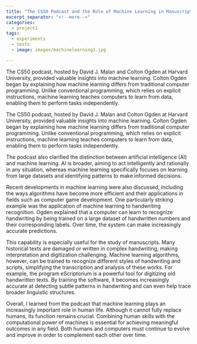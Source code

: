 ```yaml
---
title: "The CS50 Podcast and the Role of Machine Learning in Manuscript Studies"
excerpt_separator: "<!--more-->"
categories:
  - project1
tags:
  - experiments
  - tests
  - image: images/machinelearning1.jpg

---
```


The CS50 podcast, hosted by David J. Malan and Colton Ogden at Harvard University, provided valuable insights into machine learning. Colton Ogden began by explaining how machine learning differs from traditional computer programming. Unlike conventional programming, which relies on explicit instructions, machine learning teaches computers to learn from data, enabling them to perform tasks independently.


<!--more-->

The CS50 podcast, hosted by David J. Malan and Colton Ogden at Harvard University, provided valuable insights into machine learning. Colton Ogden began by explaining how machine learning differs from traditional computer programming. Unlike conventional programming, which relies on explicit instructions, machine learning teaches computers to learn from data, enabling them to perform tasks independently.  

The podcast also clarified the distinction between artificial intelligence (AI) and machine learning. AI is broader, aiming to act intelligently and rationally in any situation, whereas machine learning specifically focuses on learning from large datasets and identifying patterns to make informed decisions.  

Recent developments in machine learning were also discussed, including the ways algorithms have become more efficient and their applications in fields such as computer game development. One particularly striking example was the application of machine learning to handwriting recognition. Ogden explained that a computer can learn to recognize handwriting by being trained on a large dataset of handwritten numbers and their corresponding labels. Over time, the system can make increasingly accurate predictions.  

This capability is especially useful for the study of manuscripts. Many historical texts are damaged or written in complex handwriting, making interpretation and digitization challenging. Machine learning algorithms, however, can be trained to recognize different styles of handwriting and scripts, simplifying the transcription and analysis of these works. For example, the program eScriptorium is a powerful tool for digitizing old handwritten texts. By training the software, it becomes increasingly accurate at detecting subtle patterns in handwriting and can even help trace broader linguistic structures.  

Overall, I learned from the podcast that machine learning plays an increasingly important role in human life. Although it cannot fully replace humans, its function remains crucial. Combining human skills with the computational power of machines is essential for achieving meaningful outcomes in any field. Both humans and computers must continue to evolve and improve in order to complement each other over time.

